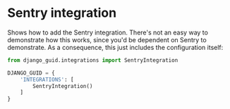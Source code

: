 # Sentry integration

Shows how to add the Sentry integration. There's not an easy
way to demonstrate how this works, since you'd be dependent
on Sentry to demonstrate. As a consequence, this just includes
the configuration itself:

```python
from django_guid.integrations import SentryIntegration

DJANGO_GUID = {
    'INTEGRATIONS': [
        SentryIntegration()
    ]
}
```
